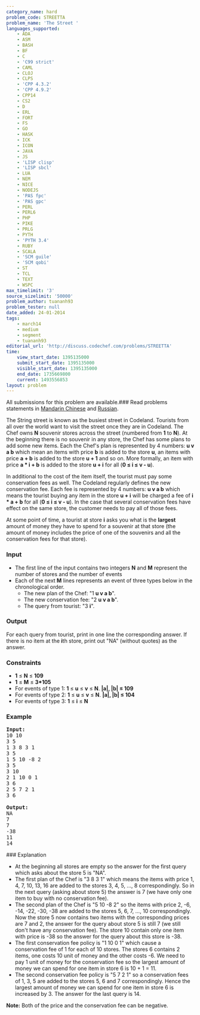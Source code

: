 ```yaml
---
category_name: hard
problem_code: STREETTA
problem_name: 'The Street '
languages_supported:
    - ADA
    - ASM
    - BASH
    - BF
    - C
    - 'C99 strict'
    - CAML
    - CLOJ
    - CLPS
    - 'CPP 4.3.2'
    - 'CPP 4.9.2'
    - CPP14
    - CS2
    - D
    - ERL
    - FORT
    - FS
    - GO
    - HASK
    - ICK
    - ICON
    - JAVA
    - JS
    - 'LISP clisp'
    - 'LISP sbcl'
    - LUA
    - NEM
    - NICE
    - NODEJS
    - 'PAS fpc'
    - 'PAS gpc'
    - PERL
    - PERL6
    - PHP
    - PIKE
    - PRLG
    - PYTH
    - 'PYTH 3.4'
    - RUBY
    - SCALA
    - 'SCM guile'
    - 'SCM qobi'
    - ST
    - TCL
    - TEXT
    - WSPC
max_timelimit: '3'
source_sizelimit: '50000'
problem_author: tuananh93
problem_tester: null
date_added: 24-01-2014
tags:
    - march14
    - medium
    - segment
    - tuananh93
editorial_url: 'http://discuss.codechef.com/problems/STREETTA'
time:
    view_start_date: 1395135000
    submit_start_date: 1395135000
    visible_start_date: 1395135000
    end_date: 1735669800
    current: 1493556853
layout: problem
---
```

All submissions for this problem are available.###  Read problems statements in [Mandarin Chinese](http://www.codechef.com/download/translated/MARCH14/mandarin/STREETTA.pdf) and [Russian](http://www.codechef.com/download/translated/MARCH14/russian/STREETTA.pdf).

The String street is known as the busiest street in Codeland.
Tourists from all over the world want to visit the street once they are in Codeland.
The Chef owns **N** souvenir stores across the street (numbered from **1** to **N**).
At the beginning there is no souvenir in any store, the Chef has some plans to add some new items.
Each the Chef's plan is represented by 4 numbers: **u v a b** which mean an items with price **b**
is added to the store **u**, an items with price **a + b** is added to the store **u + 1** and so on.
More formally, an item with price **a \* i + b** is added to the store **u + i** for all (**0 ≤ i ≤ v - u**).

In additional to the cost of the item itself, the tourist must pay some conservation fees as well.
The Codeland regularly defines the new conservation fee. Each fee is represented by 4 numbers: **u v a b** which means
the tourist buying any item in the store **u + i** will be charged a fee of **i \* a + b** for all (**0 ≤ i ≤ v - u**).
In the case that several conservation fees have effect on the same store, the customer needs to pay all of those fees.

At some point of time, a tourist at store **i** asks you what is the **largest** amount of money they have to spend for
a souvenir at that store (the amount of money includes the price of one of the souvenirs and all the conservation fees for that store).

### Input

- The first line of the input contains two integers **N** and **M** represent the number of stores and the number of events
- Each of the next **M** lines represents an event of three types below in the chronological order. 
  - The new plan of the Chef: "1 **u v a b**".
  - The new conservation fee: "2 **u v a b**".
  - The query from tourist: "3 **i**".

### Output

For each query from tourist, print in one line the corresponding answer.
If there is no item at the **i**th store, print out "NA" (without quotes) as the answer.

### Constraints

- **1** ≤ **N** ≤ **109**
- **1** ≤ **M** ≤ **3\*105**
- For events of type 1: **1** ≤ **u** ≤ **v** ≤ **N**. **|a|, |b| ≤ 109**
- For events of type 2: **1** ≤ **u** ≤ **v** ≤ **N**. **|a|, |b| ≤ 104**
- For events of type 3: **1** ≤ **i** ≤ **N**

### Example

<pre><b>Input:</b>
10 10
3 5
1 3 8 3 1
3 5
1 5 10 -8 2
3 5
3 10
2 1 10 0 1
3 6
2 5 7 2 1
3 6

<b>Output:</b>
NA
7
7
-38
11
14
</pre>### Explanation

- At the beginning all stores are empty so the answer for the first query which asks about the store 5 is "NA".
- The first plan of the Chef is "3 8 3 1" which means the items with price 1, 4, 7, 10, 13, 16 are added to the stores 3, 4, 5, ..., 8 correspondingly. So in the next query (asking about store 5) the answer is 7 (we have only one item to buy with no conservation fee).
- The second plan of the Chef is "5 10 -8 2" so the items with price 2, -6, -14, -22, -30, -38 are added to the stores 5, 6, 7, ..., 10 correspondingly. Now the store 5 now contains two items with the corresponding prices are 7 and 2, the answer for the query about store 5 is still 7 (we still don't have any conservation fee). The store 10 contain only one item with price is -38 so the answer for the query about this store is -38.
- The first conservation fee policy is "1 10 0 1" which cause a conservation fee of 1 for each of 10 stores. The stores 6 contains 2 items, one costs 10 unit of money and the other costs -6. We need to pay 1 unit of money for the conservation fee so the largest amount of money we can spend for one item in store 6 is 10 + 1 = 11.
- The second conservation fee policy is "5 7 2 1" so a conservation fees of 1, 3, 5 are added to the stores 5, 6 and 7 correspondingly. Hence the largest amount of money we can spend for one item in store 6 is increased by 3. The answer for the last query is 14.

**Note:** Both of the price and the conservation fee can be negative.
